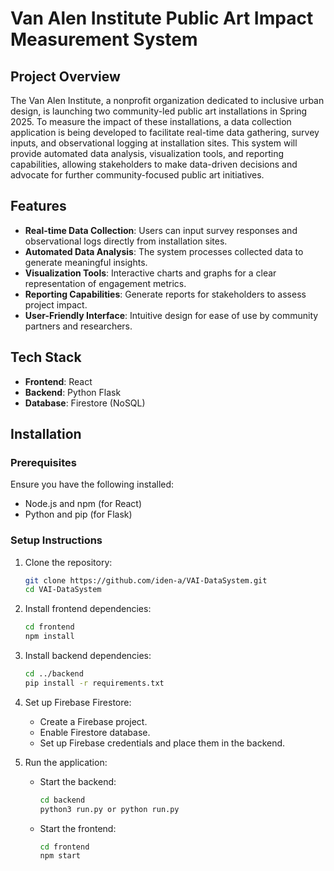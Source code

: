 # Van Alen Institute Public Art Impact Measurement System

## Project Overview
The Van Alen Institute, a nonprofit organization dedicated to inclusive urban design, is launching two community-led public art installations in Spring 2025. To measure the impact of these installations, a data collection application is being developed to facilitate real-time data gathering, survey inputs, and observational logging at installation sites. This system will provide automated data analysis, visualization tools, and reporting capabilities, allowing stakeholders to make data-driven decisions and advocate for further community-focused public art initiatives.

## Features
- **Real-time Data Collection**: Users can input survey responses and observational logs directly from installation sites.
- **Automated Data Analysis**: The system processes collected data to generate meaningful insights.
- **Visualization Tools**: Interactive charts and graphs for a clear representation of engagement metrics.
- **Reporting Capabilities**: Generate reports for stakeholders to assess project impact.
- **User-Friendly Interface**: Intuitive design for ease of use by community partners and researchers.

## Tech Stack
- **Frontend**: React
- **Backend**: Python Flask
- **Database**: Firestore (NoSQL)

## Installation
### Prerequisites
Ensure you have the following installed:
- Node.js and npm (for React)
- Python and pip (for Flask)

### Setup Instructions
1. Clone the repository:
   ```sh
   git clone https://github.com/iden-a/VAI-DataSystem.git
   cd VAI-DataSystem
   ```
2. Install frontend dependencies:
   ```sh
   cd frontend
   npm install
   ```
3. Install backend dependencies:
   ```sh
   cd ../backend
   pip install -r requirements.txt
   ```
4. Set up Firebase Firestore:
   - Create a Firebase project.
   - Enable Firestore database.
   - Set up Firebase credentials and place them in the backend.

5. Run the application:
   - Start the backend:
     ```sh
     cd backend
     python3 run.py or python run.py
     ```
   - Start the frontend:
     ```sh
     cd frontend
     npm start
     ```


